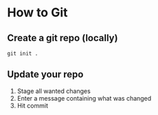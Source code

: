 # How to Git

## Create a git repo (locally)

`git init .`

## Update your repo

1. Stage all wanted changes
2. Enter a message containing what was changed
3. Hit commit